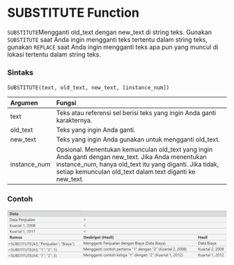 # SUBSTITUTE Function

`SUBSTITUTE`Mengganti old\_text dengan new\_text di string teks. Gunakan `SUBSTITUTE` saat Anda ingin mengganti teks tertentu dalam string teks, gunakan `REPLACE` saat Anda ingin mengganti teks apa pun yang muncul di lokasi tertentu dalam string teks.

### Sintaks

```text
SUBSTITUTE(text, old_text, new_text, [instance_num])
```

| Argumen | Fungsi |
| :--- | :--- |
| text | Teks atau referensi sel berisi teks yang ingin Anda ganti karakternya. |
| old\_text | Teks yang ingin Anda ganti. |
| new\_text | Teks yang ingin Anda gunakan untuk mengganti old\_text. |
| instance\_num | Opsional. Menentukan kemunculan old\_text yang ingin Anda ganti dengan new\_text. Jika Anda menentukan instance\_num, hanya old\_text itu yang diganti. Jika tidak, setiap kemunculan old\_text dalam text diganti ke new\_text. |

### Contoh

![](../.gitbook/assets/image%20%2829%29.png)

